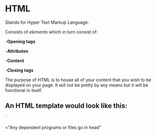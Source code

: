 # HTML
Stands for Hyper Text Markup Language.

Consists of *elements* which in turn consist of:

-**Opening tags**

-**Attributes**

-**Content**

-**Closing tags**

The purpose of HTML is to house all of your content that you wish to be displayed on your page. It will not be pretty by any means but it will be functional in itself.

## An HTML template would look like this:

`<!DOCTYPE html>
 <head>
   <"Any dependent programs or files go in head"
 </head>
 <main>
   <body>
    <section>
     <article>
     </article>
    </body>
  </main>
     
